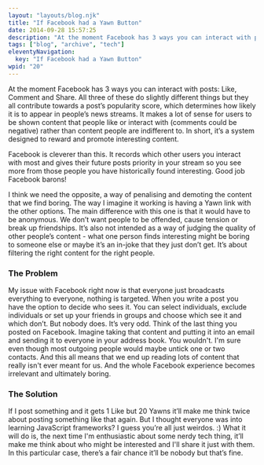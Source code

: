 ```yaml
---
layout: "layouts/blog.njk"
title: "If Facebook had a Yawn Button"
date: 2014-09-28 15:57:25
description: "At the moment Facebook has 3 ways you can interact with posts: Like, Comment and Share"
tags: ["blog", "archive", "tech"]
eleventyNavigation:
  key: "If Facebook had a Yawn Button"
wpid: "20"
---
```


At the moment Facebook has 3 ways you can interact with posts: Like, Comment and Share. All three of these do slightly different things but they all contribute towards a post’s popularity score, which determines how likely it is to appear in people’s news streams. It makes a lot of sense for users to be shown content that people like or interact with (comments could be negative) rather than content people are indifferent to. In short, it’s a system designed to reward and promote interesting content.

Facebook is cleverer than this. It records which other users you interact with most and gives their future posts priority in your stream so you see more from those people you have historically found interesting. Good job Facebook barons!

I think we need the opposite, a way of penalising and demoting the content that we find boring. The way I imagine it working is having a Yawn link with the other options. The main difference with this one is that it would have to be anonymous. We don’t want people to be offended, cause tension or break up friendships. It’s also not intended as a way of judging the quality of other people’s content - what one person finds interesting might be boring to someone else or maybe it’s an in-joke that they just don’t get. It’s about filtering the right content for the right people.

<h3>The Problem</h3>
My issue with Facebook right now is that everyone just broadcasts everything to everyone, nothing is targeted. When you write a post you have the option to decide who sees it. You can select individuals, exclude individuals or set up your friends in groups and choose which see it and which don’t. But nobody does. It’s very odd. Think of the last thing you posted on Facebook. Imagine taking that content and putting it into an email and sending it to everyone in your address book. You wouldn't. I'm sure even though most outgoing people would maybe untick one or two contacts. And this all means that we end up reading lots of content that really isn't ever meant for us. And the whole Facebook experience becomes irrelevant and ultimately boring.
<h3>The Solution</h3>
If I post something and it gets 1 Like but 20 Yawns it’ll make me think twice about posting something like that again. But I thought everyone was into learning JavaScript frameworks? I guess you’re all just weirdos. :) What it will do is, the next time I'm enthusiastic about some nerdy tech thing, it’ll make me think about who might be interested and I'll share it just with them. In this particular case, there’s a fair chance it’ll be nobody but that’s fine.
